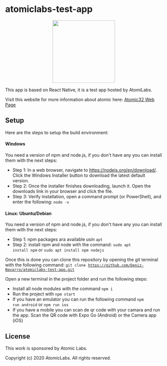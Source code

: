 # atomiclabs-test-app
<p align="center">
  <img " width="200" height="200" src="https://user-images.githubusercontent.com/56900707/206622484-1731d146-5d88-4dc6-ac92-df69f886f3c4.png">
</p>

This app is based on React Native, it is a test app hosted by AtomiLabs.

Visit this website for more information about atomic here: [Atomic32 Web Page](https://www.atomic32.com/)

## Setup

Here are the steps to setup the build environment:

#### Windows

You need a version of npm and node.js, if you don't have any you can install them with the next steps:

* Step 1: In a web browser, navigate to https://nodejs.org/en/download/. Click the Windows Installer button to download the latest default version.
* Step 2: Once the installer finishes downloading, launch it. Open the downloads link in your browser and click the file.
* Step 3: Verify installation, open a command prompt (or PowerShell), and enter the following: <code>node -v</code>

#### Linux: Ubuntu/Debian

You need a version of npm and node.js, if you don't have any you can install them with the next steps:

* Step 1: npm packages ara available usin <code>apt</code>
* Step 2: install npm and node with the command: <code>sudo apt install npm</code> or <code>sudo apt install npm nodejs</code>

Once this is done you can clone this repository by opening the git terminal with the following command: <code>git clone https://github.com/Deniz-Navarro/atomiclabs-test-app.git</code>

Open a new terminal in the project folder and run the following steps:

- Install all node modules with the command <code>npm i</code>
- Run the project with <code>npm start</code> 
- If you have an emulator you can run the following command <code>npm run android</code> or <code>npm run ios</code>
- If you have a mobile you can scan de qr code with your camara and run the app. Scan the QR code with Expo Go (Android) or the Camera app (iOS)

## License

This work is sponsored by Atomic Labs.

Copyright (c) 2020 AtomicLabs. All rights reserved.
